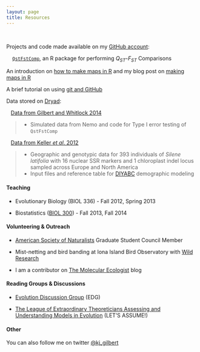```yaml
---
layout: page
title: Resources
---
```



&nbsp;


Projects and code made available on my [GitHub account](https://github.com/kjgilbert):

&nbsp;&nbsp;&nbsp; [`QstFstComp`](https://github.com/kjgilbert/QstFstComp), an R package for performing *Q<sub>ST</sub>*-*F<sub>ST</sub>* Comparisons

An introduction on [how to make maps in R](https://github.com/kjgilbert/kjgilbert.github.io/raw/master/pdfs/R_MakingMaps.pdf) and my blog post on [making maps in R](http://www.molecularecologist.com/2012/09/making-maps-with-r/)

A brief tutorial on using [git and GitHub](https://github.com/kjgilbert/kjgilbert.github.io/raw/master/pdfs/KGilbert_GitTutorial.pdf) 

Data stored on [Dryad](http://datadryad.org/):

&nbsp;&nbsp; [Data from Gilbert and Whitlock 2014](http://datadryad.org/resource/doi:10.5061/dryad.rm574)
> - Simulated data from Nemo and code for Type I error testing of `QstFstComp`

&nbsp;&nbsp; [Data from Keller *et al*. 2012](http://datadryad.org/resource/doi:10.5061/dryad.9r2h3)
> - Geographic and genotypic data for 393 individuals of *Silene latifolia* with 16 nuclear SSR markers and 1 chloroplast indel locus sampled across Europe and North America
> - Input files and reference table for [DIYABC](http://www1.montpellier.inra.fr/CBGP/diyabc/) demographic modeling


#### Teaching

- Evolutionary Biology (BIOL 336) - Fall 2012, Spring 2013

- Biostatistics ([BIOL 300](http://www.zoology.ubc.ca/~whitlock/bio300/)) - Fall 2013, Fall 2014


#### Volunteering & Outreach

- [American Society of Naturalists](http://www.amnat.org/home.html) Graduate Student Council Member

- Mist-netting and bird banding at Iona Island Bird Observatory with [Wild Research](http://wildresearch.ca/)

- I am a contributor on [The Molecular Ecologist](http://www.molecularecologist.com/) blog


#### Reading Groups & Discussions

- [Evolution Discussion Group](http://www.biodiversity.ubc.ca/edg/) (EDG)

- [The League of Extraordinary Theoreticians Assessing and Understanding Models in Evolution](http://www.zoology.ubc.ca/let/) (LET’S ASSUME!)


#### Other

You can also follow me on twitter [@kj_gilbert](https://twitter.com/kj_gilbert)




